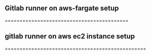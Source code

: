 ## Gitlab runner on aws-fargate setup
==========================================







## gitlab runner on aws ec2 instance setup
================================================
